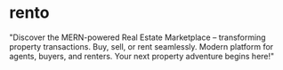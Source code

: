# rento
"Discover the MERN-powered Real Estate Marketplace – transforming property transactions. Buy, sell, or rent seamlessly. Modern platform for agents, buyers, and renters. Your next property adventure begins here!"
